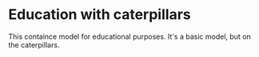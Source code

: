 # Education with caterpillars

This containce model for educational purposes. It's a basic model, but on the caterpillars.